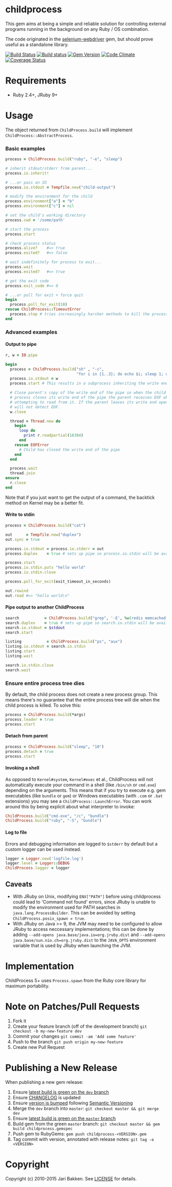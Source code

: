 # childprocess

This gem aims at being a simple and reliable solution for controlling
external programs running in the background on any Ruby / OS combination.

The code originated in the [selenium-webdriver](https://rubygems.org/gems/selenium-webdriver) gem, but should prove useful as
a standalone library.

[![Build Status](https://secure.travis-ci.org/enkessler/childprocess.svg)](http://travis-ci.org/enkessler/childprocess)
[![Build status](https://ci.appveyor.com/api/projects/status/fn2snbcd7kku5myk/branch/dev?svg=true)](https://ci.appveyor.com/project/enkessler/childprocess/branch/dev)
[![Gem Version](https://badge.fury.io/rb/childprocess.svg)](http://badge.fury.io/rb/childprocess)
[![Code Climate](https://codeclimate.com/github/enkessler/childprocess.svg)](https://codeclimate.com/github/enkessler/childprocess)
[![Coverage Status](https://coveralls.io/repos/enkessler/childprocess/badge.svg?branch=master)](https://coveralls.io/r/enkessler/childprocess?branch=master)

# Requirements

* Ruby 2.4+, JRuby 9+

# Usage

The object returned from `ChildProcess.build` will implement `ChildProcess::AbstractProcess`.

### Basic examples

```ruby
process = ChildProcess.build("ruby", "-e", "sleep")

# inherit stdout/stderr from parent...
process.io.inherit!

# ...or pass an IO
process.io.stdout = Tempfile.new("child-output")

# modify the environment for the child
process.environment["a"] = "b"
process.environment["c"] = nil

# set the child's working directory
process.cwd = '/some/path'

# start the process
process.start

# check process status
process.alive?    #=> true
process.exited?   #=> false

# wait indefinitely for process to exit...
process.wait
process.exited?   #=> true

# get the exit code
process.exit_code #=> 0

# ...or poll for exit + force quit
begin
  process.poll_for_exit(10)
rescue ChildProcess::TimeoutError
  process.stop # tries increasingly harsher methods to kill the process.
end
```

### Advanced examples

#### Output to pipe

```ruby
r, w = IO.pipe

begin
  process = ChildProcess.build("sh" , "-c",
                               "for i in {1..3}; do echo $i; sleep 1; done")
  process.io.stdout = w
  process.start # This results in a subprocess inheriting the write end of the pipe.

  # Close parent's copy of the write end of the pipe so when the child
  # process closes its write end of the pipe the parent receives EOF when
  # attempting to read from it. If the parent leaves its write end open, it
  # will not detect EOF.
  w.close

  thread = Thread.new do
    begin
      loop do
        print r.readpartial(16384)
      end
    rescue EOFError
      # Child has closed the write end of the pipe
    end
  end

  process.wait
  thread.join
ensure
  r.close
end
```

Note that if you just want to get the output of a command, the backtick method on Kernel may be a better fit.

#### Write to stdin

```ruby
process = ChildProcess.build("cat")

out      = Tempfile.new("duplex")
out.sync = true

process.io.stdout = process.io.stderr = out
process.duplex    = true # sets up pipe so process.io.stdin will be available after .start

process.start
process.io.stdin.puts "hello world"
process.io.stdin.close

process.poll_for_exit(exit_timeout_in_seconds)

out.rewind
out.read #=> "hello world\n"
```

#### Pipe output to another ChildProcess

```ruby
search           = ChildProcess.build("grep", '-E', %w(redis memcached).join('|'))
search.duplex    = true # sets up pipe so search.io.stdin will be available after .start
search.io.stdout = $stdout
search.start

listing           = ChildProcess.build("ps", "aux")
listing.io.stdout = search.io.stdin
listing.start
listing.wait

search.io.stdin.close
search.wait
```

### Ensure entire process tree dies

By default, the child process does not create a new process group. This means there's no guarantee that the entire process tree will die when the child process is killed. To solve this:

```ruby
process = ChildProcess.build(*args)
process.leader = true
process.start
```

#### Detach from parent

```ruby
process = ChildProcess.build("sleep", "10")
process.detach = true
process.start
```

#### Invoking a shell

As opposed to `Kernel#system`, `Kernel#exec` et al., ChildProcess will not automatically execute your command in a shell (like `/bin/sh` or `cmd.exe`) depending on the arguments.
This means that if you try to execute e.g. gem executables (like `bundle` or `gem`) or Windows executables (with `.com` or `.bat` extensions) you may see a `ChildProcess::LaunchError`.
You can work around this by being explicit about what interpreter to invoke:

```ruby
ChildProcess.build("cmd.exe", "/c", "bundle")
ChildProcess.build("ruby", "-S", "bundle")
```

#### Log to file

Errors and debugging information are logged to `$stderr` by default but a custom logger can be used instead.

```ruby
logger = Logger.new('logfile.log')
logger.level = Logger::DEBUG
ChildProcess.logger = logger
```

## Caveats

* With JRuby on Unix, modifying `ENV["PATH"]` before using childprocess could lead to 'Command not found' errors, since JRuby is unable to modify the environment used for PATH searches in `java.lang.ProcessBuilder`. This can be avoided by setting `ChildProcess.posix_spawn = true`.
* With JRuby on Java >= 9, the JVM may need to be configured to allow JRuby to access neccessary implementations; this can be done by adding `--add-opens java.base/java.io=org.jruby.dist` and `--add-opens java.base/sun.nio.ch=org.jruby.dist` to the `JAVA_OPTS` environment variable that is used by JRuby when launching the JVM.

# Implementation

ChildProcess 5+ uses `Process.spawn` from the Ruby core library for maximum portability.

# Note on Patches/Pull Requests

1. Fork it
2. Create your feature branch (off of the development branch)
   `git checkout -b my-new-feature dev`
3. Commit your changes
   `git commit -am 'Add some feature'`
4. Push to the branch
   `git push origin my-new-feature`
5. Create new Pull Request

# Publishing a New Release

When publishing a new gem release:

1. Ensure [latest build is green on the `dev` branch](https://travis-ci.org/enkessler/childprocess/branches)
2. Ensure [CHANGELOG](CHANGELOG.md) is updated
3. Ensure [version is bumped](lib/childprocess/version.rb) following [Semantic Versioning](https://semver.org/)
4. Merge the `dev` branch into `master`: `git checkout master && git merge dev`
5. Ensure [latest build is green on the `master` branch](https://travis-ci.org/enkessler/childprocess/branches)
6. Build gem from the green `master` branch: `git checkout master && gem build childprocess.gemspec`
7. Push gem to RubyGems: `gem push childprocess-<VERSION>.gem`
8. Tag commit with version, annotated with release notes: `git tag -a <VERSION>`

# Copyright

Copyright (c) 2010-2015 Jari Bakken. See [LICENSE](LICENSE) for details.
